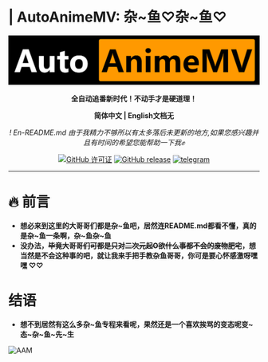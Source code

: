 # | AutoAnimeMV: 杂~鱼♡杂~鱼♡
<div align="center">
  <a href="https://github.com/Abcuders/AutoAnimeMV">
    <img src="./Image/logo.png">
  </a>

**全自动追番新时代！不动手才是硬道理！**


**简体中文 | English文档无**

*! En-README.md 由于我精力不够所以有太多落后未更新的地方,如果您感兴趣并且有时间的希望您能帮助一下我✊*

[![ GitHub 许可证](https://img.shields.io/github/license/Abcuders/AutoAnimeMv)](https://github.com/Abcuders/AutoCartoonMv/LICENSE) [![GitHub release](https://img.shields.io/github/v/release/Abcuders/AutoAnimeMv)](https://github.com/Abcuders/AutoAnimeMv/releases/) [![telegram](https://img.shields.io/badge/telegram-AutoAnimeMv-blue?style=flat&logo=telegram)](https://t.me/+3q1JuBrrPkJkOWJl)

</div>

***
# 🔥 前言
* **想必来到这里的大哥哥们都是杂~鱼吧，居然连README.md都看不懂，真的是杂~鱼一条啊，杂~鱼杂~鱼**
* **没办法，~~毕竟大哥哥们可都是只对二次元起O欲什么事都不会的废物肥宅~~，想当然是不会这种事的吧，就让我来手把手教杂鱼哥哥，你可是要心怀感激呀嘿嘿 ♡♡**

# 结语
* **想不到居然有这么多杂~鱼专程来看呢，果然还是一个喜欢挨骂的变态呢变~态~杂~鱼~先~生**

![AAM](https://count.getloli.com/get/@AAM)